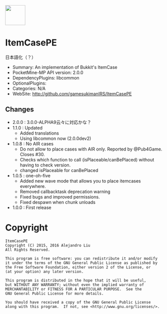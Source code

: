 <!-- template: startup.md -->


<!-- end-include -->
<img id="ItemCase-icon.png" src="https://raw.githubusercontent.com/Muirfield/ItemCasePE/master/media/ItemCase-icon.png" style="width:64px;height:64px" width="64" height="64"/>
<!-- meta: Categories = Economy, General -->
<!-- php: $v_forum_thread = "https://forums.pocketmine.net/threads/itemcasepe.8059/"; -->
<!-- php: $copyright="2015, 2016"; -->
<!-- template: header.md -->

# ItemCasePE

日本語化（？）

- Summary: An implementation of Bukkit's ItemCase
- PocketMine-MP API version: 2.0.0
- DependencyPlugins: libcommon
- OptionalPlugins: 
- Categories: N/A
- WebSite: http://github.com/gamesukimanIRS/ItemCasePE

## Changes

* 2.0.0 : 3.0.0-ALPHA9云々に対応かな？
* 1.1.0 : Updated
  - Added translations
  - Using libcommon now (2.0.0dev2)
* 1.0.8 : No AIR cases
  - Do not allow to place cases with AIR only.  Reported by @Pub4Game.
    Closes #30.
  - Checks which function to call (isPlaceable/canBePlaced) without having
    to check version.
  - changed isPlaceable for canBePlaced
* 1.0.5 : one-oh-five
  - Added new wave mode that allows you to place itemcases everywhere.
  - Removed callbacktask deprecation warning
  - Fixed bugs and improved permissions.
  - Fixed despawn when chunk unloads
* 1.0.0 : First release

<!-- template: license/gpl2.md -->
# Copyright

    ItemCasePE
    Copyright (C) 2015, 2016 Alejandro Liu
    All Rights Reserved.

    This program is free software: you can redistribute it and/or modify
    it under the terms of the GNU General Public License as published by
    the Free Software Foundation, either version 2 of the License, or
    (at your option) any later version.

    This program is distributed in the hope that it will be useful,
    but WITHOUT ANY WARRANTY; without even the implied warranty of
    MERCHANTABILITY or FITNESS FOR A PARTICULAR PURPOSE.  See the
    GNU General Public License for more details.

    You should have received a copy of the GNU General Public License
    along with this program.  If not, see <http://www.gnu.org/licenses/>.


<!-- end-include -->

